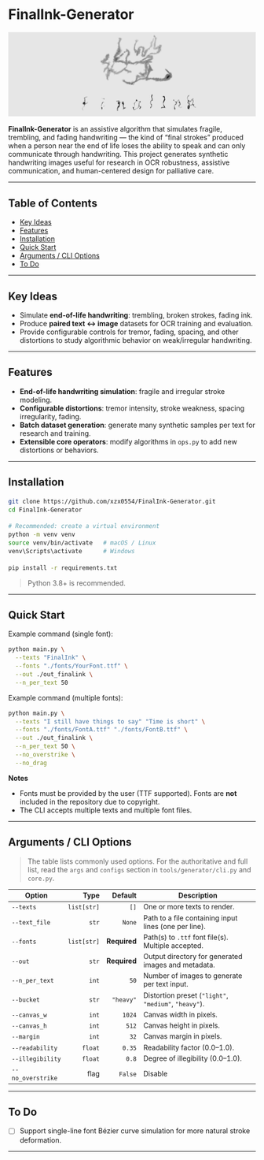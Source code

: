 # FinalInk-Generator

![FinalInK](./Img/FinalInk.png)

**FinalInk-Generator** is an assistive algorithm that simulates fragile, trembling, and fading handwriting — the kind of “final strokes” produced when a person near the end of life loses the ability to speak and can only communicate through handwriting.
This project generates synthetic handwriting images useful for research in OCR robustness, assistive communication, and human-centered design for palliative care.

---

## Table of Contents

* [Key Ideas](#key-ideas)
* [Features](#features)
* [Installation](#installation)
* [Quick Start](#quick-start)
* [Arguments / CLI Options](#arguments--cli-options)
* [To Do](#to-do)
---

## Key Ideas

* Simulate **end-of-life handwriting**: trembling, broken strokes, fading ink.
* Produce **paired text ↔ image** datasets for OCR training and evaluation.
* Provide configurable controls for tremor, fading, spacing, and other distortions to study algorithmic behavior on weak/irregular handwriting.

---

## Features

* **End-of-life handwriting simulation**: fragile and irregular stroke modeling.
* **Configurable distortions**: tremor intensity, stroke weakness, spacing irregularity, fading.
* **Batch dataset generation**: generate many synthetic samples per text for research and training.
* **Extensible core operators**: modify algorithms in `ops.py` to add new distortions or behaviors.

---

## Installation

```bash
git clone https://github.com/xzx0554/FinalInk-Generator.git
cd FinalInk-Generator

# Recommended: create a virtual environment
python -m venv venv
source venv/bin/activate   # macOS / Linux
venv\Scripts\activate      # Windows

pip install -r requirements.txt
```

> Python 3.8+ is recommended.

---

## Quick Start

Example command (single font):

```bash
python main.py \
  --texts "FinalInk" \
  --fonts "./fonts/YourFont.ttf" \
  --out ./out_finalink \
  --n_per_text 50
```

Example command (multiple fonts):

```bash
python main.py \
  --texts "I still have things to say" "Time is short" \
  --fonts "./fonts/FontA.ttf" "./fonts/FontB.ttf" \
  --out ./out_finalink \
  --n_per_text 50 \
  --no_overstrike \
  --no_drag
```

**Notes**

* Fonts must be provided by the user (TTF supported). Fonts are **not** included in the repository due to copyright.
* The CLI accepts multiple texts and multiple font files.


---

## Arguments / CLI Options

> The table lists commonly used options. For the authoritative and full list, read the `args` and `configs` section in `tools/generator/cli.py` and `core.py`.

| Option            |        Type |      Default | Description                                           |
| ----------------- | ----------: | -----------: | ----------------------------------------------------- |
| `--texts`         | `list[str]` |         `[]` | One or more texts to render.                          |
| `--text_file`     |       `str` |       `None` | Path to a file containing input lines (one per line). |
| `--fonts`         | `list[str]` | **Required** | Path(s) to `.ttf` font file(s). Multiple accepted.    |
| `--out`           |       `str` | **Required** | Output directory for generated images and metadata.   |
| `--n_per_text`    |       `int` |         `50` | Number of images to generate per text input.          |
| `--bucket`        |       `str` |    `"heavy"` | Distortion preset (`"light"`, `"medium"`, `"heavy"`). |
| `--canvas_w`      |       `int` |       `1024` | Canvas width in pixels.                               |
| `--canvas_h`      |       `int` |        `512` | Canvas height in pixels.                              |
| `--margin`        |       `int` |         `32` | Canvas margin in pixels.                              |
| `--readability`   |     `float` |       `0.35` | Readability factor (0.0–1.0).                         |
| `--illegibility`  |     `float` |        `0.8` | Degree of illegibility (0.0–1.0).                     |
| `--no_overstrike` |        flag |      `False` | Disable 
---

## To Do

* [ ] Support single-line font Bézier curve simulation for more natural stroke deformation.
---


